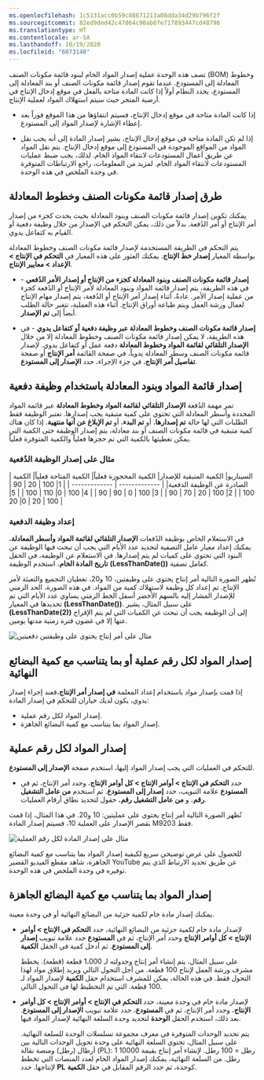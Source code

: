 ```yaml
---
ms.openlocfilehash: 1c5131acc0b59c88671213a08dda34d29b796f2f
ms.sourcegitcommit: 82ed9ded42c47064c90ab6fe717893447cd48796
ms.translationtype: HT
ms.contentlocale: ar-SA
ms.lasthandoff: 10/19/2020
ms.locfileid: "6073148"
---
```


تصف هذه الوحدة عملية إصدار المواد الخام لبنود قائمة مكونات الصنف (BOM) وخطوط المعادلة إلى المستودع. عندما تقوم إصدار قائمة مكونات الصنف أو بند المعادلة إلى المستودع، يحدد النظام أولاً إذا كانت المادة متاحة بالفعل في موقع إدخال الإنتاج في أرضية المتجر حيث سيتم استهلاك المواد لعملية الإنتاج.

-   إذا كانت المادة متاحة في موقع إدخال الإنتاج، فسيتم انتقاؤها من هذا الموقع فوراً بعد إعطاء الإشارة لإصدار المواد إلى المستودع.

-   إذا لم تكن المادة متاحة في موقع إدخال الإنتاج، يشير إصدار المادة إلى أنه يجب نقل المواد من المواقع الموجودة في المستودع إلى موقع إدخال الإنتاج. يتم نقل المواد عن طريق أعمال المستودعات لانتقاء المواد الخام. لذلك، يجب ضبط عمليات المستودعات لانتقاء المواد الخام. لمزيد من المعلومات، راجع الارتباطات المتوفرة في وحدة الملخص في هذه الوحدة.

## <a name="methods-for-releasing-bom-and-formula-lines"></a>طرق إصدار قائمة مكونات الصنف وخطوط المعادلة

يمكنك تكوين إصدار قائمة مكونات الصنف وبنود المعادلة بحيث يحدث كجزء من إصدار أمر الإنتاج أو أمر الدُفعة.
بدلاً من ذلك، يمكن التحكم في الإصدار من خلال وظيفة دفعية أو القيام به كتفاعل يدوي.

يتم التحكم في الطريقة المستخدمة لإصدار قائمة مكونات الصنف وخطوط المعادلة بواسطة المعيار **إصدار خط الإنتاج**. يمكنك العثور على هذه المعيار في **التحكم في الإنتاج > الإعداد > معايير الإنتاج**.

-   **إصدار قائمة مكونات الصنف وبنود المعادلة كجزء من الإنتاج أو إصدار الأمر الدُفعي** - في هذه الطريقة، يتم إصدار قائمة المواد وبنود المعادلة لأمر الإنتاج أو الدُفعة كجزء من عملية إصدار الأمر. عادةً، أثناء إصدار أمر الإنتاج أو الدُفعة، يتم إصدار مهام الإنتاج لعمال ورشة العمل ويتم طباعة أوراق الإنتاج. أثناء هذه العملية، تتغير حالة الطلب أيضاً إلى **تم الإصدار**.

-   **إصدار قائمة مكونات الصنف وخطوط المعادلة عبر وظيفة دفعية أو كتفاعل يدوي** - في هذه الطريقة، لا يمكن إصدار قائمة مكونات الصنف وخطوط المعادلة إلا من خلال **الإصدار التلقائي لقائمة المواد وخطوط المعادلة** دفعة عمل أو كتفاعل يدوي. لإصدار قائمة مكونات الصنف وسطر المعادلة يدوياً، في صفحة القائمة **أمر الإنتاج** أو صفحة **تفاصيل أمر الإنتاج**، في جزء الإجراء، حدد **الإصدار إلى المستودع**.

## <a name="releasing-the-bom-and-formula-lines-by-using-a-batch-job"></a>إصدار قائمة المواد وبنود المعادلة باستخدام وظيفة دفعية

تمر مهمة الدُفعة **الإصدار التلقائي لقائمة المواد وخطوط المعادلة** عبر قائمة المواد المحددة وأسطر المعادلة التي تحتوي على كمية متبقية يجب إصدارها. تعتبر الوظيفة فقط الطلبات التي لها حالة **تم إصدارها**، أو **تم البدء**، أو **تم الإبلاغ عن أنها منتهية**. إذا كان هناك كمية متبقية في قائمة مكونات الصنف أو بند معادلة، يتم إصدار الوظيفة حتى الكمية التي يمكن تغطيتها بالكمية التي تم حجزها فعلياً والكمية المتوفرة فعلياً.

### <a name="example-of-a-batch-job-release"></a>مثال على إصدار الوظيفة الدُفعية


| السيناريو| الكمية المتبقية للإصدار| الكمية المحجوزة فعلياً| الكمية المتاحة فعلياً| الكمية الصادرة عن الوظيفة الدفعية|
 | ------------- | ------------- |
 | 1| 100 | 20 | 90 | 100 |
 | 2| 100 | 20 | 70 | 90 |
  | 3| 100 | 0 | 90 | 90 |
  | 4| 100 | 0| 110 | 100 |
  | 5| 100 | 20 | 0| 20 |
 
### <a name="batch-job-setup"></a>إعداد وظيفة الدفعية

في الاستعلام الخاص بوظيفة الدُفعات **الإصدار التلقائي لقائمة المواد وأسطر المعادلة**، يمكنك إعداد معيار عامل التصفية لتحديد عدد الأيام التي يجب أن تبحث فيها الوظيفة عن البنود التي تحتوي على كميات لم يتم إصدارها. في الاستعلام عن الوظيفة، في الحقل **تاريخ المادة الخام**، استخدم الوظيفة **(LessThanDate())** كعامل تصفية.

تُظهر الصورة التالية أمر إنتاج يحتوي على وظيفتين، 10 و20، تغطيان التجميع والتعبئة لأمر الإنتاج. تم إعداد كل وظيفة لاستهلاك كمية من المواد. في هذه الصورة، الحد الزمني للإصدار المشار إليه بالسهم الأخضر أسفل الخط الزمني يساوي عدد الأيام التي تم تحديدها في المعيار **(LessThanDate())**. على سبيل المثال، يشير **(LessThanDate(2))** إلى أن الوظيفة يجب أن تبحث عن الكميات التي لم يتم الإفراج عنها إلا في غضون فترة زمنية مدتها يومين.

![مثال على أمر إنتاج يحتوي على وظيفتين دفعيتين](../media/two-batch-jobs.png) 

## <a name="release-material-for-each-operation-number-or-in-proportion-to-the-amount-of-finished-goods"></a>إصدار المواد لكل رقم عملية أو بما يتناسب مع كمية البضائع النهائية

إذا قمت بإصدار مواد باستخدام إعداد المعلمة **في إصدار أمر الإنتاج**،فعند إجراء إصدار يدوي، يكون لديك خياران للتحكم في إصدار المادة:

-   إصدار المواد لكل رقم عملية.
-   إصدار المواد بما يتناسب مع كمية البضائع الجاهزة.

## <a name="release-material-for-each-operation-number"></a>إصدار المواد لكل رقم عملية

للتحكم في العمليات التي يجب إصدار المواد إليها، استخدم صفحة **الإصدار إلى المستودع**.

-   حدد **التحكم في الإنتاج > أوامر الإنتاج > كل أوامر الإنتاج**، وحدد أمر الإنتاج، ثم في **المستودع** علامة التبويب، حدد **إصدار إلى المستودع**. ثم استخدم **من عامل التشغيل رقم.** و **من عامل التشغيل رقم.** حقول لتحديد نطاق أرقام العمليات.

تُظهر الصورة التالية أمر إنتاج يحتوي على عمليتين: 10 و20.
في هذا المثال، إذا قمت بقصر الإصدار على العملية 10، فسيتم إصدار المادة M9203 فقط.

![مثال على إصدار المادة لكل رقم العملية](../media/per-operation.png) 

للحصول على عرض توضيحي سريع لكيفية إصدار المواد بما يتناسب مع كمية البضائع الجاهزة، شاهد مقطع الفيديو القصير YouTube عن طريق تحديد الارتباط الذي يتم توفيره في وحدة الملخص في هذه الوحدة.


## <a name="release-material-in-proportion-to-the-amount-of-finished-goods"></a>إصدار المواد بما يتناسب مع كمية البضائع الجاهزة

يمكنك إصدار مادة خام لكمية جزئية من البضائع النهائية أو في وحدة معينة.

-   لإصدار مادة خام لكمية جزئية من البضائع النهائية، حدد **التحكم في الإنتاج > أوامر الإنتاج > كل أوامر الإنتاج** وحدد أمر الإنتاج، ثم في **المستودع** حدد علامة تبويب **إصدار إلى المستودع**. ثم أدخل كمية في الحقل **الكمية**.

     على سبيل المثال، يتم إنشاء أمر إنتاج وجدولته لـ 1،000 قطعة (قطعة). يخطط مشرف ورشة العمل لإنتاج 100 قطعة. من أجل التحول التالي ويريد إطلاق مواد لهذا التحول فقط. في هذه الحالة، يمكن للمشرف استخدام حقل **الكمية** لإصدار المواد لـ 100 قطعة. التي تم التخطيط لها في التحول التالي.

-   لإصدار مادة خام في وحدة معينة، حدد **التحكم في الإنتاج > أوامر الإنتاج > كل أوامر الإنتاج**، وحدد أمر الإنتاج، ثم في **المستودع**، حدد علامة تبويب **الإصدار إلى المستودع**. بعد ذلك، استخدم الحقل **الوحدة** لتحديد وحدة السلعة النهائية لإصدار المواد فيها.

     يتم تحديد الوحدات المتوفرة في معرف مجموعة تسلسلات الوحدة للسلعة النهائية. على سبيل المثال، تحتوي السلعة النهائية على وحدة تحويل الوحدات التالية بين أرطال (رطل) ومنصة نقالة (PL): 1 رطل = 100 رطل. لإنشاء أمر إنتاج بقيمة 10000 رطل. من السلعة النهائية، يمكنك إصدار المواد الخام لعدد المنصات التي تخطط لإنتاجها. حدد **PL** كوحدة، ثم حدد الرقم المقابل في حقل **الكمية**.
